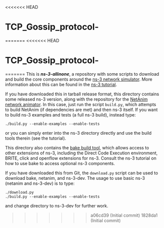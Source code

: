 <<<<<<< HEAD
# TCP_Gossip_protocol-
=======
<<<<<<< HEAD
# TCP_Gossip_protocol-
=======
This is **_ns-3-allinone_**, a repository with some scripts to download
and build the core components around the 
[ns-3 network simulator](https://www.nsnam.org).
More information about this can be found in the
[ns-3 tutorial](https://www.nsnam.org/documentation/).

If you have downloaded this in tarball release format, this directory
contains some released ns-3 version, along with the repository for
the [NetAnim network animator](https://gitlab.com/nsnam/netanim/).
In this case, just run the script `build.py`, which attempts to build 
NetAnim (if dependencies are met) and then ns-3 itself.
If you want to build ns-3 examples and tests (a full ns-3 build),
instead type:
```
./build.py --enable-examples --enable-tests
```
or you can simply enter into the ns-3 directory directly and use the
build tools therein (see the tutorial).

This directory also contains the [bake build tool](https://www.gitlab.com/nsnam/bake/), which allows access to
other extensions of ns-3, including the Direct Code Execution environment,
BRITE, click and openflow extensions for ns-3.  Consult the ns-3 tutorial
on how to use bake to access optional ns-3 components.

If you have downloaded this from Git, the `download.py` script can be used to
download bake, netanim, and ns-3-dev.  The usage to use
basic ns-3 (netanim and ns-3-dev) is to type:
```
./download.py
./build.py --enable-examples --enable-tests
```
and change directory to ns-3-dev for further work.
>>>>>>> a06cd39 (Initial commit)
>>>>>>> 1828da1 (Initial commit)
